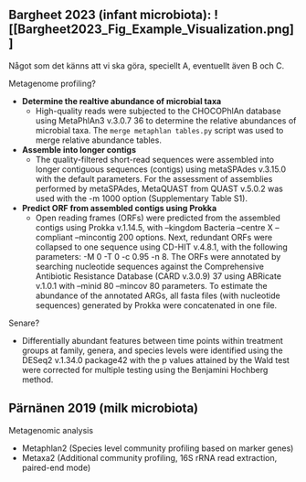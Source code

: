 ## Bargheet 2023 (infant microbiota): ![[Bargheet2023_Fig_Example_Visualization.png]]
Något som det känns att vi ska göra, speciellt A, eventuellt även B och C.

 Metagenome profiling?
- **Determine the realtive abundance of microbial taxa**
	- High-quality reads were subjected to the CHOCOPhlAn  database using MetaPhlAn3 v.3.0.7 36 to determine the relative abundances of microbial taxa. The `merge metaphlan tables.py` script was used to merge relative abundance tables.
- **Assemble into longer contigs**
	- The quality-filtered short-read sequences were assembled into longer contiguous sequences (contigs) using metaSPAdes v.3.15.0 with the default parameters. For the assessment of assemblies performed by metaSPAdes, MetaQUAST from QUAST  v.5.0.2 was used with the -m 1000 option (Supplementary Table S1).
- **Predict ORF from assembled contigs using Prokka**
	- Open reading frames (ORFs) were predicted from the assembled contigs using Prokka v.1.14.5, with –kingdom Bacteria –centre X  –compliant –mincontig 200 options. Next, redundant ORFs were collapsed to one sequence using CD-HIT v.4.8.1, with the following parameters: -M 0 -T 0 -c 0.95 -n 8. The ORFs were annotated by searching nucleotide sequences against the Comprehensive Antibiotic Resistance Database (CARD v.3.0.9) 37 using ABRicate v.1.0.1 with –minid 80 –mincov 80 parameters. To estimate the abundance of the annotated ARGs, all fasta files (with nucleotide sequences) generated by Prokka were concatenated in one file.

Senare?
- Differentially abundant features between time points within treatment groups at family, genera, and species levels were identified using the DESeq2 v.1.34.0 package42 with the p values attained by the Wald test were corrected for multiple testing using the Benjamini Hochberg method.


## Pärnänen 2019 (milk microbiota)
Metagenomic analysis
- Metaphlan2 (Species level community profiling based on marker genes)
- Metaxa2 (Additional community profiling, 16S rRNA read extraction, paired-end mode)
